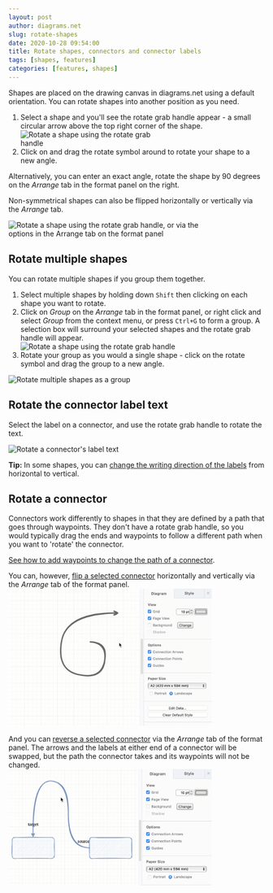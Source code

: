```yaml
---
layout: post
author: diagrams.net
slug: rotate-shapes
date: 2020-10-28 09:54:00
title: Rotate shapes, connectors and connector labels
tags: [shapes, features]
categories: [features, shapes]
---
```


Shapes are placed on the drawing canvas in diagrams.net using a default orientation. You can rotate shapes into another position as you need.

1. Select a shape and you'll see the rotate grab handle appear - a small circular arrow above the top right corner of the shape.
<br /><img src="/assets/img/blog/rotate.png" style="width=100%;max-width:300px;height:auto;" alt="Rotate a shape using the rotate grab handle">
2. Click on and drag the rotate symbol around to rotate your shape to a new angle.

Alternatively, you can enter an exact angle, rotate the shape by 90 degrees on the _Arrange_ tab in the format panel on the right.

Non-symmetrical shapes can also be flipped horizontally or vertically via the _Arrange_ tab.

<img src="/assets/img/blog/rotate.gif" style="width=100%;max-width:400px;height:auto;" alt="Rotate a shape using the rotate grab handle, or via the options in the Arrange tab on the format panel">

## Rotate multiple shapes

You can rotate multiple shapes if you group them together.

1. Select multiple shapes by holding down ``Shift`` then clicking on each shape you want to rotate.
2. Click on _Group_ on the _Arrange_ tab in the format panel, or right click and select _Group_ from the context menu, or press ``Ctrl+G`` to form a group. A selection box will surround your selected shapes and the rotate grab handle will appear.
<br /><img src="/assets/img/blog/arrange-tab-group-shapes.png" style="width=100%;max-width:500px;height:auto;" alt="Rotate a shape using the rotate grab handle">
3. Rotate your group as you would a single shape - click on the rotate symbol and drag the group to a new angle.

<img src="/assets/img/blog/rotate-group.gif" style="width=100%;max-width:400px;height:auto;" alt="Rotate multiple shapes as a group">

## Rotate the connector label text

Select the label on a connector, and use the rotate grab handle to rotate the text.

<img src="/assets/img/blog/rotate-connector-label.png" style="width=100%;max-width:400px;height:auto;" alt="Rotate a connector's label text">

**Tip:** In some shapes, you can [change the writing direction of the labels](/doc/faq/writing-direction-change.html) from horizontal to vertical.

## Rotate a connector

Connectors work differently to shapes in that they are defined by a path that goes through waypoints. They don't have a rotate grab handle, so you would typically drag the ends and waypoints to follow a different path when you want to 'rotate' the connector.

[See how to add waypoints to change the path of a connector](/blog/waypoints-connectors.html).

You can, however, [flip a selected connector](/doc/faq/connector-flip.html) horizontally and vertically via the _Arrange_ tab of the format panel.
<br /><img src="/assets/img/blog/connector-flip.gif" style="width=100%;max-width:400px;height:auto;" alt="Flip a connector horizontally or vertically via the Arrange tab of the format panel">

And you can [reverse a selected connector](/doc/faq/connector-reverse.html) via the _Arrange_ tab of the format panel. The arrows and the labels at either end of a connector will be swapped, but the path the connector takes and its waypoints will not be changed.
<br /><img src="/assets/img/blog/connector-reverse.gif" style="width=100%;max-width:400px;height:auto;" alt="Reverse a connector via the Arrange tab of the format panel">